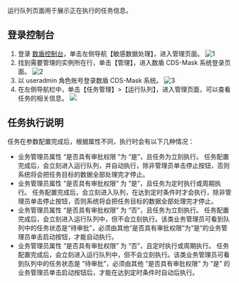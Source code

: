 运行队列页面用于展示正在执行的任务信息。
## 登录控制台
1. 登录 [数盾控制台](https://console.cloud.tencent.com/cds)，单击左侧导航【敏感数据处理】，进入管理页面。
 ![1](https://main.qcloudimg.com/raw/363ff52438bb3614428e63035685c16c.png)
2. 找到需要管理的实例所在行，单击【管理】，进入数盾 CDS-Mask 系统登录页面。
 ![2](https://main.qcloudimg.com/raw/5e61fe9aa155318c9dbfbae77fbc78ec.png)
3. 以 useradmin 角色账号登录数盾 CDS-Mask 系统。
 ![3](https://main.qcloudimg.com/raw/5ad5fca0d0ef74c9cd6993b91760f1c4.png)
4. 在左侧导航栏中，单击【任务管理】>【运行队列】，进入管理页面，可以查看任务的相关信息。
 ![](https://main.qcloudimg.com/raw/07b7f27e1de86b8b6a81f03a9601dfd0.png)


## 任务执行说明
任务在参数配置完成后，根据属性不同，执行时会有以下几种情况：
- 业务管理员属性 “是否具有审批权限 ”为 “是”，且任务为立刻执行。
任务配置完成后，会立刻进入运行队列，并自动执行，除非管理员单击停止按钮，否则系统将会把任务目标的数据全部处理完才停止。
- 业务管理员属性 “是否具有审批权限” 为 “是”，且任务为定时执行或周期执行。
任务配置完成后，会立刻进入队列，在达到定时条件时才会执行，除非管理员单击停止按钮，否则系统将会把任务目标的数据全部处理完才停止。
- 业务管理员属性 “是否具有审批权限” 为 “否”，且任务为立刻执行。
任务配置完成后，会立刻进入运行队列中，但不会立刻执行。该类业务管理员可看到队列中的任务状态是“待审批”，必须由其他“是否具有审批权限”为“是”的业务管理员单击启动按钮，才能自动执行。
- 业务管理员属性 “是否具有审批权限” 为 “否”，且定时执行或周期执行。
任务配置完成后，会立刻进入运行队列中，但不会立刻执行。该类业务管理员可看到队列中的任务状态是 “待审批”，必须由其他 “是否具有审批权限” 为 “是” 的业务管理员单击启动按钮后，才能在达到定时条件时自动后执行。
